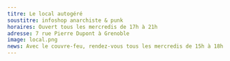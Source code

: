 ```yaml
---
titre: Le local autogéré
soustitre: infoshop anarchiste & punk
horaires: Ouvert tous les mercredis de 17h à 21h
adresse: 7 rue Pierre Dupont à Grenoble
image: local.png
news: Avec le couvre-feu, rendez-vous tous les mercredis de 15h à 18h !
---
```

